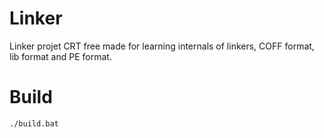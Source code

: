 # Linker
Linker projet CRT free made for learning internals of linkers, COFF format, lib format and PE format.

# Build
`./build.bat`
